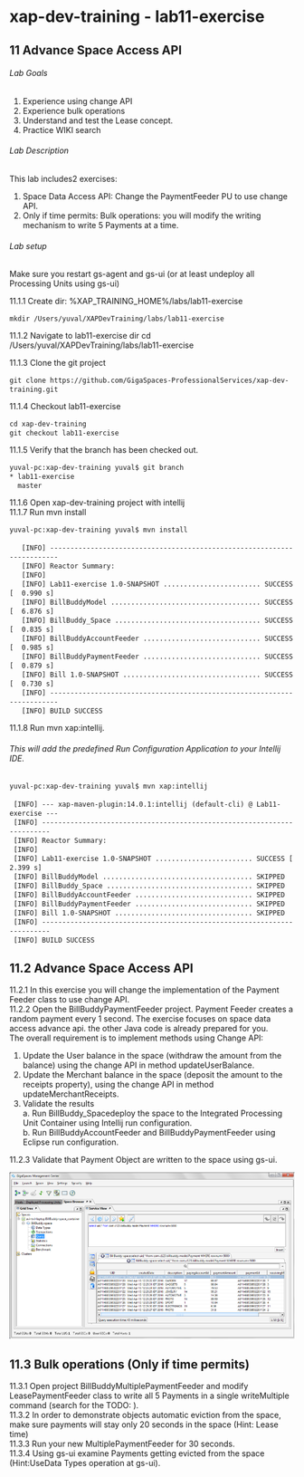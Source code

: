 # xap-dev-training - lab11-exercise

## 11	Advance Space Access API

###### Lab Goals
1. Experience using change API
2. Experience bulk operations
3. Understand and test the Lease concept. 
4. Practice WIKI search 

###### Lab Description
This lab includes2 exercises:
1. 	Space Data Access API: Change the PaymentFeeder PU to use change API.
2. 	Only if time permits: Bulk operations: you will modify the writing mechanism to write 5 Payments at a time. 

###### Lab setup
Make sure you restart gs-agent and gs-ui (or at least undeploy all Processing Units using gs-ui)

11.1.1 Create dir: %XAP_TRAINING_HOME%/labs/lab11-exercise

    mkdir /Users/yuval/XAPDevTraining/labs/lab11-exercise

11.1.2 Navigate to lab11-exercise dir
    cd /Users/yuval/XAPDevTraining/labs/lab11-exercise

11.1.3 Clone the git project

    git clone https://github.com/GigaSpaces-ProfessionalServices/xap-dev-training.git

11.1.4 Checkout lab11-exercise

    cd xap-dev-training
    git checkout lab11-exercise
    
11.1.5 Verify that the branch has been checked out.

    yuval-pc:xap-dev-training yuval$ git branch
    * lab11-exercise
      master
               
11.1.6 Open xap-dev-training project with intellij <br />
11.1.7 Run mvn install

    yuval-pc:xap-dev-training yuval$ mvn install
    
       [INFO] ------------------------------------------------------------------------
       [INFO] Reactor Summary:
       [INFO] 
       [INFO] Lab11-exercise 1.0-SNAPSHOT ........................ SUCCESS [  0.990 s]
       [INFO] BillBuddyModel ..................................... SUCCESS [  6.876 s]
       [INFO] BillBuddy_Space .................................... SUCCESS [  0.835 s]
       [INFO] BillBuddyAccountFeeder ............................. SUCCESS [  0.985 s]
       [INFO] BillBuddyPaymentFeeder ............................. SUCCESS [  0.879 s]
       [INFO] Bill 1.0-SNAPSHOT .................................. SUCCESS [  0.730 s]
       [INFO] ------------------------------------------------------------------------
       [INFO] BUILD SUCCESS


11.1.8 Run mvn xap:intellij.
###### This will add the predefined Run Configuration Application to your Intellij IDE.

    yuval-pc:xap-dev-training yuval$ mvn xap:intellij
    
     [INFO] --- xap-maven-plugin:14.0.1:intellij (default-cli) @ Lab11-exercise ---
     [INFO] ------------------------------------------------------------------------
     [INFO] Reactor Summary:
     [INFO] 
     [INFO] Lab11-exercise 1.0-SNAPSHOT ........................ SUCCESS [  2.399 s]
     [INFO] BillBuddyModel ..................................... SKIPPED
     [INFO] BillBuddy_Space .................................... SKIPPED
     [INFO] BillBuddyAccountFeeder ............................. SKIPPED
     [INFO] BillBuddyPaymentFeeder ............................. SKIPPED
     [INFO] Bill 1.0-SNAPSHOT .................................. SKIPPED
     [INFO] ------------------------------------------------------------------------
     [INFO] BUILD SUCCESS
     
## 11.2	Advance Space Access API	
 11.2.1	In this exercise you will change the implementation of the 
        Payment Feeder class to use change API. <br />
 11.2.2	Open the BillBuddyPaymentFeeder project.
        Payment Feeder creates a random payment every 1 second.
        The exercise focuses on space data access advance api.
        the other Java code is already prepared for you. <br /> 
 The overall requirement is to implement methods using Change API:
 
 1.	Update the User balance in the space (withdraw the amount from the balance) 
    using the change API in method updateUserBalance.
 2.	Update the Merchant balance in the space (deposit the amount to the receipts property), 
    using the change API in method updateMerchantReceipts.
 3.	Validate the results <br />
 a.	Run BillBuddy_Spacedeploy the space to the Integrated Processing Unit Container using Intellij run configuration. <br />
 b.	Run BillBuddyAccountFeeder and BillBuddyPaymentFeeder using Eclipse run configuration.
 
11.2.3	Validate that Payment Object are written to the space using gs-ui.

![Screenshot](./Pictures/Picture1.png)

## 11.3	Bulk operations (Only if time permits)
11.3.1	Open project BillBuddyMultiplePaymentFeeder and modify LeasePaymentFeeder 
        class to write all 5 Payments in a single writeMultiple command (search for the TODO: ). <br />
11.3.2	In order to demonstrate objects automatic eviction from the space, 
        make sure payments will stay only 20 seconds in the space (Hint: Lease time) <br />
11.3.3	Run your new MultiplePaymentFeeder for 30 seconds. <br /> 
11.3.4	Using gs-ui examine Payments getting evicted from the space 
        (Hint:UseData Types operation at gs-ui).


